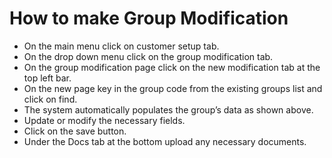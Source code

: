 # How to make Group Modification #
- On the main menu click on customer setup tab.
- On the drop down menu click on the group modification tab.
- On the group modification page click on the new modification tab at the top left bar.
- On the new page key in the group code from the existing groups list and click on find.
- The system automatically populates the group’s data as shown above.
- Update or modify the necessary fields. 
- Click on the save button. 
- Under the Docs tab at the bottom upload any necessary documents.